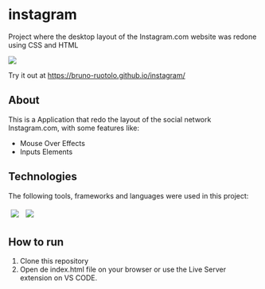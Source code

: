 # instagram
Project where the desktop layout of the Instagram.com website was redone using CSS and HTML

<img src="/assets/instagram-demo.gif" />

Try it out at https://bruno-ruotolo.github.io/instagram/

## About

This is a Application that redo the layout of the social network Instagram.com, with some features like:

- Mouse Over Effects
- Inputs Elements 

## Technologies
The following tools, frameworks and languages were used in this project:<br>

<div>
  <img style='margin: 5px;' src="https://img.shields.io/badge/css-%231572B6.svg?style=for-the-badge&logo=css3&logoColor=white"/>
  <img style='margin: 5px;' src="https://img.shields.io/badge/html5-%23E34F26.svg?style=for-the-badge&logo=html5&logoColor=white"/>
</div>

## How to run

1. Clone this repository
2. Open de index.html file on your browser or use the Live Server extension on VS CODE.

